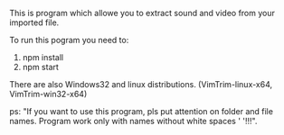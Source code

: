This is program which allowe you to extract sound and video from your imported file.

To run this pogram you need to:

1. npm install
2. npm start

There are also Windows32 and linux distributions.
(VimTrim-linux-x64, VimTrim-win32-x64)

ps: "If you want to use this program, pls put attention on folder and file names. Program work only with names without  white spaces ' '!!!".


